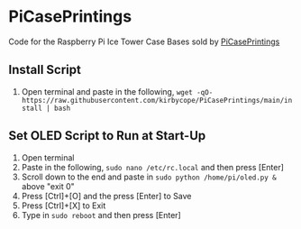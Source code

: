# PiCasePrintings
Code for the Raspberry Pi Ice Tower Case Bases sold by [PiCasePrintings](https://www.etsy.com/shop/PiCasePrintings)

## Install Script
1. Open terminal and paste in the following, `wget -qO- https://raw.githubusercontent.com/kirbycope/PiCasePrintings/main/install | bash`

## Set OLED Script to Run at Start-Up
1. Open terminal
1. Paste in the following, `sudo nano /etc/rc.local` and then press [Enter]
1. Scroll down to the end and paste in `sudo python /home/pi/oled.py &` above "exit 0"
1. Press [Ctrl]+[O] and the press [Enter] to Save
1. Press [Ctrl]+[X] to Exit
1. Type in `sudo reboot` and then press [Enter]
